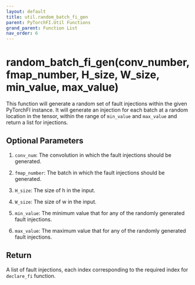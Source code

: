 ```yaml
---
layout: default
title: util.random_batch_fi_gen
parent: PyTorchFI.Util Functions
grand_parent: Function List
nav_order: 6
---
```


# random_batch_fi_gen(conv_number, fmap_number, H_size, W_size, min_value, max_value)

This function will generate a random set of fault injections within the given PyTorchFI instance. It will generate an injection for each batch at a random location in the tensor, within the range of `min_value` and `max_value` and return a list for injections.

## Optional Parameters

1. `conv_num`: The convolution in which the fault injections should be generated.

2. `fmap_number`: The batch in which the fault injections should be generated.

3. `H_size`: The size of h in the input.

4. `W_size`: The size of w in the input.

5. `min_value`: The minimum value that for any of the randomly generated fault injections.

6. `max_value`: The maximum value that for any of the randomly generated fault injections.

## Return

A list of fault injections, each index corresponding to the required index for `declare_fi` function.
